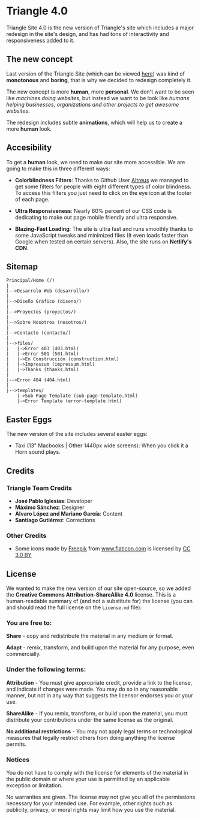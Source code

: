 # Triangle 4.0

Triangle Site 4.0 is the new version of Triangle's site which includes a major redesign in the site's design, and has had tons of interactivity and responsiveness added to it.

## The new concept

Last version of the Triangle Site (which can be viewed <a href="https://triangle-mx.github.io/Triangle-3.0">here</a>) was kind of **monotonous** and **boring**, that is why we decided to redesign completely it.

The new concept is more **human**, more **personal**. We don't want to be seen like <i>machines doing websites</i>, but instead we want to be look like <i>humans helping businesses, organizations and other projects to get awesome websites</i>.

The redesign includes subtle **animations**, which will help us to create a more **human** look.

## Accesibility

To get a **human** look, we need to make our site more accessible. We are going to make this in three different ways:

- **Colorblindness Filters**: Thanks to Github User <a href="https://github.com/Altreus">Altreus</a> we managed to get some filters for people with eight different types of color blindness. To access this filters you just need to click on the eye icon at the footer of each page.

- **Ultra Responsiveness**: Nearly 60% percent of our CSS code is dedicating to make out page mobile friendly and ultra responsive.

- **Blazing-Fast Loading**: The site is ultra fast and runs smoothly thanks to some JavaScript tweaks and minimized files (It even loads faster than Google when tested on certain servers). Also, the site runs on **Netlify's CDN**.

## Sitemap

    Principal/Home (/)
    |
    |-->Desarrolo Web (desarrollo/)
    |
    |-->Diseño Gráfico (diseno/)
    |
    |-->Proyectos (proyectos/)
    |
    |-->Sobre Nosotros (nosotros/)
    |
    |-->Contacto (contacto/)
    |
    |-->files/
    |   |->Error 403 (403.html)
    |   |->Error 501 (501.html)
    |   |->En Construcción (construction.html)
    |   |->Impressum (impressum.html)
    |   |->Thanks (thanks.html)
    |
    |-->Error 404 (404.html)
    |
    |-->templates/
        |->Sub Page Template (sub-page-template.html)
        |->Error Template (error-template.html)

## Easter Eggs

The new version of the site includes several easter eggs:

- Taxi (13" Macbooks | Other 1440px wide screens): When you click it a Horn sound plays.

## Credits

### Triangle Team Credits
- **José Pablo Iglesias**: Developer
- **Máximo Sánchez**: Designer
- **Alvaro López and Mariano García**: Content
- **Santiago Gutiérrez**: Corrections

### Other Credits
- Some icons made by <a href="http://www.freepik.com" title="Freepik">Freepik</a> from <a href="http://www.flaticon.com" title="Flaticon">www.flaticon.com</a> is licensed by <a href="http://creativecommons.org/licenses/by/3.0/" title="Creative Commons BY 3.0">CC 3.0 BY</a>

## License

We wanted to make the new version of our site open-source, so we added the **Creative Commons Attribution-ShareAlike 4.0** license. This is a human-readable summary of (and not a substitute for) the license (you can and should read the full license on the <code>License.md</code> file):

### You are free to:

**Share** - copy and redistribute the material in any medium or format.

**Adapt** - remix, transform, and build upon the material
for any purpose, even commercially.

### Under the following terms:

**Attribution** - You must give appropriate credit, provide a link to the license, and indicate if changes were made. You may do so in any reasonable manner, but not in any way that suggests the licensor endorses you or your use.

**ShareAlike** - If you remix, transform, or build upon the material, you must distribute your contributions under the same license as the original.

**No additional restrictions** - You may not apply legal terms or technological measures that legally restrict others from doing anything the license permits.

### Notices

You do not have to comply with the license for elements of the material in the public domain or where your use is permitted by an applicable exception or limitation.

No warranties are given. The license may not give you all of the permissions necessary for your intended use. For example, other rights such as publicity, privacy, or moral rights may limit how you use the material.
